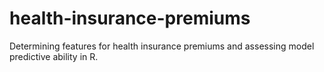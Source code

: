# health-insurance-premiums
Determining features for health insurance premiums and assessing model predictive ability in R. 
